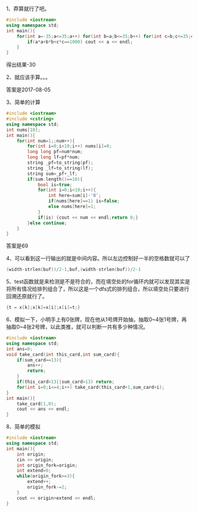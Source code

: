1、莽算就行了吧。

```C++
#include <iostream>
using namespace std;
int main(){
    for(int a=-35;a<=35;a++) for(int b=a;b<=35;b++) for(int c=b;c<=35;c++){
        if(a*a+b*b+c*c==1000) cout << a << endl;
    }
}
```

得出结果-30

2、就应该手算。。。

答案是2017-08-05

3、简单的计算

```C++
#include <iostream>
#include <cstring>
using namespace std;
int nums[10];
int main(){
    for(int num=1;;num++){
        for(int i=0;i<10;i++) nums[i]=0;
        long long pf=num*num;
        long long lf=pf*num;
        string _pf=to_string(pf);
        string _lf=to_string(lf);
        string sum=_pf+_lf;
        if(sum.length()==10){
            bool is=true;
            for(int i=0;i<10;i++){
                int here=sum[i]-'0';
                if(nums[here]==1) is=false;
                else nums[here]=1;
            }
            if(is) {cout << num << endl;return 0;}
        }else continue;
    }
}
```

答案是69

4、可以看到这一行输出的就是中间内容。所以左边控制好一半的空格数就可以了

```C++
(width-strlen(buf))/2-1,buf,(width-strlen(buf))/2-1
```

5、test函数就是来检测是不是符合的，而在填空处的for循环内就可以发现其实是将所有情况给排列组合了，所以这是一个dfs式的排列组合，所以填空处只要进行回溯还原就行了。

```C++
{t = x[k];x[k]=x[i];x[i]=t;}
```

6、模拟一下，小明手上有0张牌，现在他从1号牌开始抽，抽取0~4张1号牌，再抽取0~4张2号牌，以此类推，就可以判断一共有多少种情况。

```C++
#include <iostream>
using namespace std;
int ans=0;
void take_card(int this_card,int sum_card){
    if(sum_card==13){
        ans++;
        return;
    }
    if(this_card>13||sum_card>13) return;
    for(int i=0;i<=4;i++) take_card(this_card+1,sum_card+i);
}
int main(){
    take_card(1,0);
    cout << ans << endl;
}
```

8、简单的模拟

```C++
#include <iostream>
using namespace std;
int main(){
    int origin;
    cin >> origin;
    int origin_fork=origin;
    int extend=0;
    while(origin_fork>=3){
        extend++;
        origin_fork-=2;
    }
    cout << origin+extend << endl;
}
```